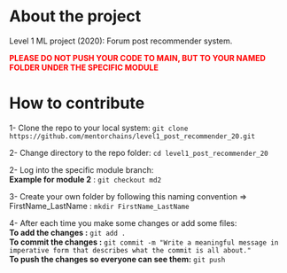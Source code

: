 # About the project
Level 1 ML project (2020): Forum post recommender system.

<b style='color:red'> PLEASE DO NOT PUSH YOUR CODE TO MAIN, BUT TO YOUR NAMED FOLDER UNDER THE SPECIFIC MODULE </b>

# How to contribute

1- Clone the repo to your local system: `git clone https://github.com/mentorchains/level1_post_recommender_20.git`

2- Change directory to the repo folder: `cd level1_post_recommender_20`

2- Log into the specific module branch:   
**Example for module 2** : `git checkout md2`

3- Create your own folder by following this naming convention => FirstName_LastName : `mkdir FirstName_LastName`

4- After each time you make some changes or add some files:  
**To add the changes :** `git add .`  
**To commit the changes :** `git commit -m "Write a meaningful message in imperative form that describes what the commit is all about."`    
**To push the changes so everyone can see them:** `git push`
